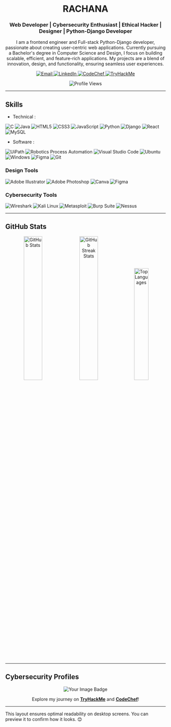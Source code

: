 <h1 align="center">RACHANA</h1>
<h3 align="center">Web Developer | Cybersecurity Enthusiast | Ethical Hacker | Designer | Python-Django Developer</h3>

<p align="center">
  I am a frontend engineer and Full-stack Python-Django developer, passionate about creating user-centric web applications. Currently pursuing a Bachelor's degree in Computer Science and Design, I focus on building scalable, efficient, and feature-rich applications. My projects are a blend of innovation, design, and functionality, ensuring seamless user experiences.
</p>


<div align="center">
  <a href="mailto:4al21cg043@gmail.com">
    <img src="https://img.shields.io/badge/Email-4al21cg043@gmail.com-orange" alt="Email">
  </a>
  <a href="https://www.linkedin.com/in/rachana-acharya-81390422a/">
    <img src="https://img.shields.io/badge/LinkedIn-Rachana-yellow" alt="LinkedIn">
  </a>
  <a href="https://www.codechef.com/users/rachanaacharya">
    <img src="https://img.shields.io/badge/CodeChef-rachanaacharya-purple" alt="CodeChef">
  </a>
  <a href="https://tryhackme.com/p/Acchu99">
    <img src="https://img.shields.io/badge/TryHackMe-Acchu99-green" alt="TryHackMe">
  </a>
  <p>
    <img src="https://komarev.com/ghpvc/?username=Rachu9&label=Profile%20views&color=0e75b6&style=flat" alt="Profile Views" />
  </p>
</div>

---

          
  ## Skills

- Technical :
  
![C](https://img.shields.io/badge/c-%2300599C.svg?style=for-the-badge&logo=c&logoColor=white) ![Java](https://img.shields.io/badge/java-%23ED8B00.svg?style=for-the-badge&logo=java&logoColor=white) ![HTML5](https://img.shields.io/badge/html5-%23E34F26.svg?style=for-the-badge&logo=html5&logoColor=white) ![CSS3](https://img.shields.io/badge/css3-%23777BB4.svg?style=for-the-badge&logo=css3&logoColor=white) ![JavaScript](https://img.shields.io/badge/javascript-%23323330.svg?style=for-the-badge&logo=javascript&logoColor=%23F7DF1E) ![Python](https://img.shields.io/badge/python-3670A0?style=for-the-badge&logo=python&logoColor=ffdd54) ![Django](https://img.shields.io/badge/django-%23092E20.svg?style=for-the-badge&logo=django&logoColor=white) ![React](https://img.shields.io/badge/react-%2320232a.svg?style=for-the-badge&logo=react&logoColor=%2361DAFB) ![MySQL](https://img.shields.io/badge/mysql-%2300f.svg?style=for-the-badge&logo=mysql&logoColor=white)



- Software :

![UiPath](https://img.shields.io/badge/Uipath-%2320232a.svg?style=for-the-badge&logo=UiPath&logoColor=white)
![Robotics Process Automation](https://img.shields.io/badge/RPA-%23ED8B00.svg?style=for-the-badge&logo=RPA&logoColor=white)
![Visual Studio Code](https://img.shields.io/badge/Visual%20Studio%20Code-0078d7.svg?style=for-the-badge&logo=visual-studio-code&logoColor=white)
![Ubuntu](https://img.shields.io/badge/Ubuntu-E95420?style=for-the-badge&logo=ubuntu&logoColor=white)
![Windows](https://img.shields.io/badge/Windows-0078D6?style=for-the-badge&logo=windows&logoColor=white)
![Figma](https://img.shields.io/badge/Figma-%23039BE5.svg?style=for-the-badge&logo=Figma)
![Git](https://img.shields.io/badge/git-%23F05033.svg?style=for-the-badge&logo=git&logoColor=white)


### Design Tools  
![Adobe Illustrator](https://img.shields.io/badge/adobe%20illustrator-%23FF9A00.svg?style=for-the-badge&logo=adobe-illustrator&logoColor=white) ![Adobe Photoshop](https://img.shields.io/badge/adobe%20photoshop-%2331A8FF.svg?style=for-the-badge&logo=adobe-photoshop&logoColor=white) ![Canva](https://img.shields.io/badge/canva-%2300C4CC.svg?style=for-the-badge&logo=canva&logoColor=white) ![Figma](https://img.shields.io/badge/figma-%2308A0E9.svg?style=for-the-badge&logo=figma&logoColor=white)



### Cybersecurity Tools  
![Wireshark](https://img.shields.io/badge/wireshark-%23000000.svg?style=for-the-badge&logo=wireshark&logoColor=white) ![Kali Linux](https://img.shields.io/badge/kali%20linux-%23000000.svg?style=for-the-badge&logo=kali-linux&logoColor=white) ![Metasploit](https://img.shields.io/badge/metasploit-%23000000.svg?style=for-the-badge&logo=metasploit&logoColor=white) ![Burp Suite](https://img.shields.io/badge/burp%20suite-%23000000.svg?style=for-the-badge&logo=burp-suite&logoColor=white) ![Nessus](https://img.shields.io/badge/nessus-%23000000.svg?style=for-the-badge&logo=nessus&logoColor=white)


 

---

## GitHub Stats

<div align="center">
  <img src="https://github-readme-stats.vercel.app/api?username=Rachu9&show_icons=true&locale=en&theme=tokyonight" alt="GitHub Stats" style="display:inline-block; width:34%" />
  <img src="https://github-readme-streak-stats.herokuapp.com/?user=Rachu9&theme=tokyonight" alt="GitHub Streak Stats" style="display:inline-block; width:34%" />
  <img src="https://github-readme-stats.vercel.app/api/top-langs/?username=Rachu9&layout=compact&theme=tokyonight" alt="Top Languages" style="display:inline-block; width:30%" />
</div>



---

## Cybersecurity Profiles

<div align="center">
<img src="https://tryhackme-badges.s3.amazonaws.com/RachuAcharya.png" alt="Your Image Badge" />
</div>

<p align="center">Explore my journey on <a href="https://tryhackme.com/p/Acchu99"><strong>TryHackMe</strong></a> and <a href="https://www.codechef.com/users/rachanaacharya"><strong>CodeChef</strong></a>!</p>

---

This layout ensures optimal readability on desktop screens. You can preview it to confirm how it looks. 😊
